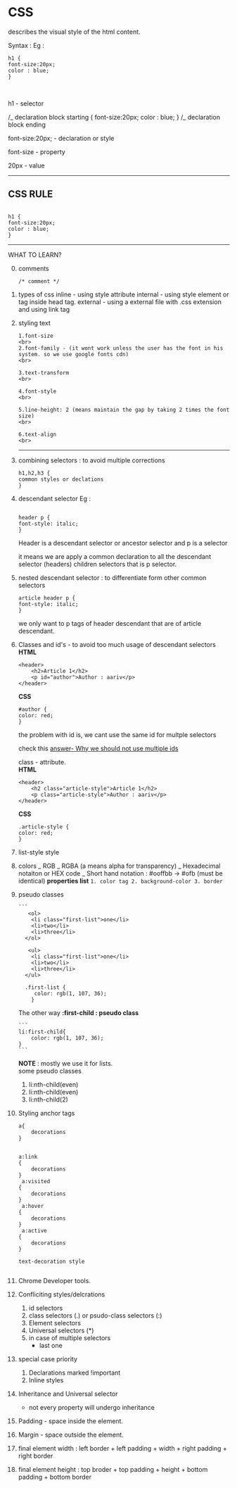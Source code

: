 # **CSS**

describes the visual style of the html content.

Syntax :
Eg :

```
h1 {
font-size:20px;
color : blue;
}
```

<br>

h1 - selector

/_ declaration block starting
{
font-size:20px;
color : blue;
}
/_ declaration block ending

font-size:20px; - declaration or style

font-size - property

20px - value

---

## CSS RULE

```

h1 {
font-size:20px;
color : blue;
}

```

---

WHAT TO LEARN?
<br>

0.  comments

    ```
    /* comment */
    ```

1.  types of css
    inline - using style attribute
    internal - using style element or tag inside head tag.
    external - using a external file with .css extension and using link tag

2.  styling text

        1.font-size
        <br>
        2.font-family - (it wont work unless the user has the font in his system. so we use google fonts cdn)
        <br>

        3.text-transform
        <br>

        4.font-style
        <br>

        5.line-height: 2 (means maintain the gap by taking 2 times the font size)
        <br>

        6.text-align
        <br>

    <hr>

3.  combining selectors : to avoid multiple corrections

    ```
    h1,h2,h3 {
    common styles or declations
    }

    ```

4.  descendant selector
    Eg :

    ```

    header p {
    font-style: italic;
    }

    ```

    Header is a descendant selector or ancestor selector
    and p is a selector

    it means we are apply a common declaration to all the descendant selector (headers) children selectors
    that is p selector.

5.  nested descendant selector : to differentiate form other common selectors

    ```
    article header p {
    font-style: italic;
    }
    ```

    we only want to p tags of header descendant that are of article descendant.

6.  Classes and id's - to avoid too much usage of descendant selectors
    <br>
    **HTML**

    ```
    <header>
        <h2>Article 1</h2>
        <p id="author">Author : aariv</p>
    </header>
    ```

    **CSS**

    ```
    #author {
    color: red;
    }
    ```

    the problem with id is, we cant use the same id for multple selectors

    check this [answer- Why we should not use multiple ids](https://discuss.codecademy.com/t/what-happens-if-we-try-to-apply-the-same-id-to-multiple-elements-will-our-styles-not-get-applied-to-the-targeted-ided-elements/340948/3)

    class - attribute.
    <br>
    **HTML**

    ```
    <header>
        <h2 class="article-style">Article 1</h2>
        <p class="article-style">Author : aariv</p>
    </header>
    ```

    **CSS**

    ```
    .article-style {
    color: red;
    }
    ```

7.  list-style style
8.  colors
    _ RGB
    _ RGBA (a means alpha for transparency)
    _ Hexadecimal notaiton or HEX code
    _ Short hand notation : #ooffbb -> #ofb (must be identical)
    **properties list**
    `1. color tag 2. background-color 3. border`

9.  pseudo classes

        ```
           <ol>
            <li class="first-list">one</li>
            <li>two</li>
            <li>three</li>
          </ol>

           <ul>
            <li class="first-list">one</li>
            <li>two</li>
            <li>three</li>
          </ul>

          .first-list {
             color: rgb(1, 107, 36);
            }

    The other way
    **:first-child : pseudo class**

        ```
        li:first-child{
            color: rgb(1, 107, 36);
        }
        ```

    **NOTE** : mostly we use it for lists. <br>
    some pseudo classes <br>

    1. li:nth-child(even)
    2. li:nth-child(even)
    3. li:nth-child(2)

10. Styling anchor tags

    ```
    a{
        decorations
    }


    a:link
    {
        decorations
    }
     a:visited
    {
        decorations
    }
     a:hover
    {
        decorations
    }
     a:active
    {
        decorations
    }

    text-decoration style


    ```

11. Chrome Developer tools.

12. Confliciting styles/delcrations

    1. id selectors
    2. class selectors (.) or psudo-class selectors (:)
    3. Element selectors
    4. Universal selectors (\*)
    5. in case of multiple selectors
       - last one

13. special case priority

    1. Declarations marked !important
    2. Inline styles

14. Inheritance and Universal selector

    - not every property will undergo inheritance

15. Padding - space inside the element.
16. Margin - space outside the element.
17. final element width : left border + left padding + width + right padding + right border
18. final element height : top broder + top padding + height +
    bottom padding + bottom border
